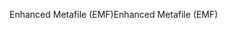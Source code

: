 <span data-ttu-id="5d102-101">Enhanced Metafile (EMF)</span><span class="sxs-lookup"><span data-stu-id="5d102-101">Enhanced Metafile (EMF)</span></span>